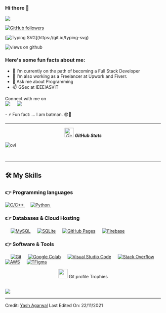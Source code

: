 
### Hi there 👋

<img src="https://profile-counter.glitch.me/Eradicate-2000/count.svg">

[![GitHub followers](https://img.shields.io/github/followers/Eradicate-2000.svg?style=social&label=Followers)](https://github.com/Eradicate-2000?tab=followers)

[![Typing SVG](https://readme-typing-svg.herokuapp.com?font=Architects+Daughter&color=7AF79A&size=30&lines=Hey!+It's+Yash!;)](https://git.io/typing-svg)

<img src="https://komarev.com/ghpvc/?username=Eradicate-2000&label=Views&color=brightgreen&style=flat-square" alt="views on github" />

<h3> Here's some fun facts about me: </h3>

- 🔭 I’m currently on the path of becoming a Full Stack Developer
- 🤔 I’m also working as a Freelancer at Upwork and Fiverr.
- 💬 Ask me about Programming
- 📫 GSec at IEEEIASVIT

<p>Connect with me on
<br>	
<a target="_blank" href="https://www.linkedin.com/in/yash-a-785b9a93/"><img src="https://img.shields.io/badge/-LinkedIn-0077B5?style=for-the-badge&logo=Linkedin&logoColor=white"></img></a>
&emsp;
<a target="_blank" href="mailto:yash.eradicate@gmail.com"
><img src="https://img.shields.io/badge/-Gmail-D14836?style=for-the-badge&logo=Gmail&logoColor=white"></img></a>
&emsp;
<!--<a target="_blank" href="https://twitter.com/yash66183943"><img src="https://img.shields.io/badge/-Twitter-1DA1F2?style=for-the-badge&logo=Twitter&logoColor=white"></img></a>
&emsp;-->


<br>
</p>
- ⚡ Fun fact: ... I am batman. 😎🦇 

<!--### 🔥 Streak Stats
<p align="center"><img src="https://github-readme-stats.vercel.app/api?username=Eradicate-2000&theme=gruvbox" alt="Yash Agarwal"  /></p>-->
<hr>
<p align="center">
 <img src="https://media.giphy.com/media/W5eoZHPpUx9sapR0eu/giphy.gif" width="30px" alt="Git"/>&nbsp;<i><b>GitHub Stats</b></i></p>
 
<p><img align="center" src="https://github-readme-stats.vercel.app/api/top-langs?username=Eradicate-2000&show_icons=true&locale=en&layout=compact&theme=gruvbox" alt="ovi" /></p>
<!-- <p>&nbsp;<img align="right" src="https://github-readme-stats.vercel.app/api?username=Eradicate-2000&show_icons=true&locale=en&theme=gruvbox" alt="ovi" width="410" /></p> -->
<br>

<hr>



<!--[𝚐𝚒𝚝𝚑𝚞𝚋 𝚐𝚛𝚊𝚙𝚑](https://activity-graph.herokuapp.com/graph?username=Eradicate-2000&theme=gruvbox&hide_border=true&area=true)-->



## 🛠️ My Skills

### 👉 Programming languages

<p align="left"> 
  

  <a href="https://dart.dev/">
    <img alt="C/C++" src="https://img.shields.io/badge/C++-0175C2?style=for-the-badge&logo=C++&logoColor=white"/>
  </a>
&emsp;
<a href="https://python.org/">
    <img alt="Python" src="https://img.shields.io/badge/Python-FFD43B?style=for-the-badge&logo=python&logoColor=darkgreen"/>
  </a>
  &emsp;
<!--<a href="https://www.java.com/en/">
    <img alt="Java" src="https://img.shields.io/badge/Java-ED8B00?style=for-the-badge&logo=java&logoColor=white"/>
  </a>-->


</p>


### 👉 Databases & Cloud Hosting
<p align="left">
  &emsp;
    <a href="https://www.mysql.com/"><img alt="MySQL" src="https://img.shields.io/badge/MySQL-00000F?style=for-the-badge&logo=mysql&logoColor=white"></a>
  &emsp;
    <a href="https://www.sqlite.org/"><img alt="SQLite" src ="https://img.shields.io/badge/SQLite-07405E?style=for-the-badge&logo=sqlite&logoColor=white"/></a>
  &emsp;
    <a href="https://www.github.com"><img alt="GitHub Pages" src="https://img.shields.io/badge/GitHub-100000?style=for-the-badge&logo=github&logoColor=white"></a>
  &emsp;
<a href="https://firebase.google.com/"><img alt="Firebase" src ="https://img.shields.io/badge/firebase-ffca28?style=for-the-badge&logo=firebase&logoColor=black"></a>
 </p>

 ### 👉 Software & Tools
 
<p>
  &emsp;
  <!-- <a href="#"><img alt="Codepen" src="https://img.shields.io/badge/Codepen-000000?style=for-the-badge&logo=codepen&logoColor=white"></a>
  &emsp;-->
    <a href="#"><img alt="Git" src="https://img.shields.io/badge/Git-F05032?style=for-the-badge&logo=git&logoColor=white"></a>
  &emsp;
    <a href="#"><img alt="Google Colab" src="https://img.shields.io/badge/Colab-F9AB00?style=for-the-badge&logo=googlecolab&color=525252"></a>
  &emsp;
    <a href="#"><img alt="Visual Studio Code" src="https://img.shields.io/badge/Visual_Studio_Code-0078D4?style=for-the-badge&logo=visual%20studio%20code&logoColor=white"></a>
  &emsp;
    <a href="#"><img alt="Stack Overflow" src="https://img.shields.io/badge/Stack_Overflow-FE7A16?style=for-the-badge&logo=stack-overflow&logoColor=white"></a>
&emsp;
    <!--<a href="#"><img alt="Stack Overflow" src="https://img.shields.io/badge/manjaro-35BF5C?style=for-the-badge&logo=manjaro&logoColor=white"></a>
    &emsp;-->
    <a href="#"><img alt="AWS" src="https://img.shields.io/badge/Amazon_AWS-232F3E?style=for-the-badge&logo=amazon-aws&logoColor=white"></a>
    &emsp;
    <!--<a href="#"><img alt="Trello" src="https://img.shields.io/badge/Trello-0052CC?style=for-the-badge&logo=trello&logoColor=white"></a>
    &emsp;-->
     <a href="#"><img alt="TFigma" src="https://img.shields.io/badge/Figma-F24E1E?style=for-the-badge&logo=figma&logoColor=white"></a>
    &emsp; 
    
</p>
<p align="center"><img src="https://media.giphy.com/media/QaMcXSekUWx7aogAUr/giphy.gif" width="30" />&nbsp;Git profile Trophies</p><br>
<img src="https://github-profile-trophy.vercel.app/?username=Eradicate-2000&theme=gruvbox" />


<br/>

------
Credit: [Yash Agarwal](https://github.com/Eradicate-2000)
Last Edited On: 22/11/2021
